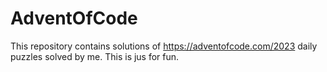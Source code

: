 # AdventOfCode
This repository contains solutions of https://adventofcode.com/2023 daily puzzles solved by me. This is jus for fun.
